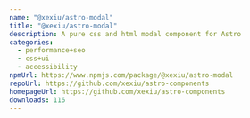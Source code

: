 ```yaml
---
name: "@xexiu/astro-modal"
title: "@xexiu/astro-modal"
description: A pure css and html modal component for Astro
categories:
  - performance+seo
  - css+ui
  - accessibility
npmUrl: https://www.npmjs.com/package/@xexiu/astro-modal
repoUrl: https://github.com/xexiu/astro-components
homepageUrl: https://github.com/xexiu/astro-components
downloads: 116
---
```

